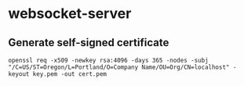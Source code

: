 # websocket-server


## Generate self-signed certificate

    openssl req -x509 -newkey rsa:4096 -days 365 -nodes -subj "/C=US/ST=Oregon/L=Portland/O=Company Name/OU=Org/CN=localhost" -keyout key.pem -out cert.pem
